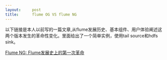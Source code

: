 ```yaml
---
layout:     post
title:      flume OG VS flume NG
---
```

<div id="article_content" class="article_content clearfix csdn-tracking-statistics" data-pid="blog" data-mod="popu_307" data-dsm="post">
								            <link rel="stylesheet" href="https://csdnimg.cn/release/phoenix/template/css/ck_htmledit_views-f76675cdea.css">
						<div class="htmledit_views" id="content_views">
                
<p>以下链接是本人以前写的一篇文章,从flume发展历史、基本组件、用户体验阐述这两个版本发生的革命性变化。里面给出了一个简单实例，使用tail source和hdfs sink。</p>
<p><a href="http://www.ibm.com/developerworks/cn/data/library/bd-1404flumerevolution/index.html" rel="nofollow">Flume NG: Flume发展史上的第一次革命</a><br></p>
            </div>
                </div>